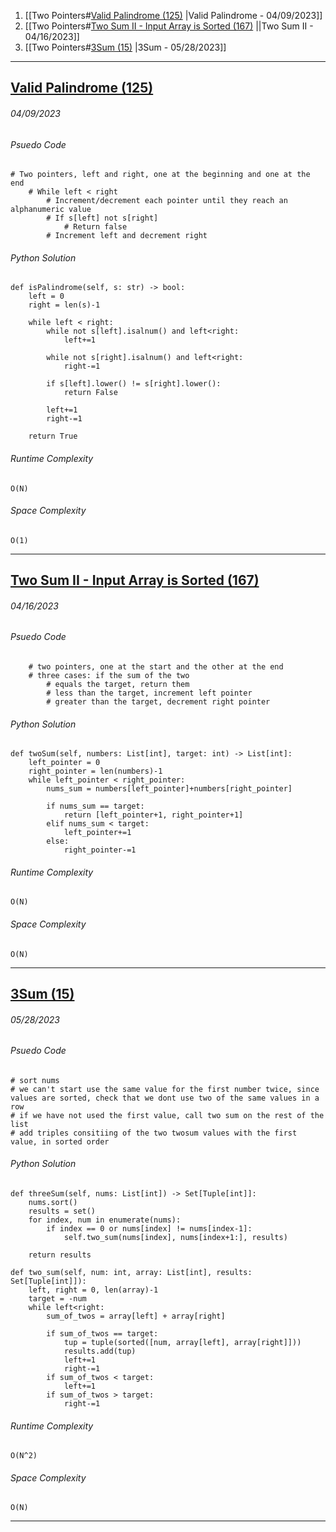 1. [[Two Pointers#[Valid Palindrome (125)](https://leetcode.com/problems/valid-palindrome/description/) |Valid Palindrome - 04/09/2023]]
2. [[Two Pointers#[Two Sum II - Input Array is Sorted (167)](https://leetcode.com/problems/two-sum-ii-input-array-is-sorted/description/) ||Two Sum II - 04/16/2023]]
3. [[Two Pointers#[3Sum (15)](https://leetcode.com/problems/3sum/description/) |3Sum - 05/28/2023]]



___
## [Valid Palindrome (125)](https://leetcode.com/problems/valid-palindrome/description/)
###### *04/09/2023*

###### Psuedo Code
``` 
# Two pointers, left and right, one at the beginning and one at the end
    # While left < right
        # Increment/decrement each pointer until they reach an alphanumeric value
        # If s[left] not s[right]
            # Return false
        # Increment left and decrement right
```

###### Python Solution
```
def isPalindrome(self, s: str) -> bool:
	left = 0
	right = len(s)-1

	while left < right:
		while not s[left].isalnum() and left<right:
			left+=1
	
		while not s[right].isalnum() and left<right:
			right-=1
	
		if s[left].lower() != s[right].lower():
			return False
	
		left+=1
		right-=1
	
	return True
```

###### Runtime Complexity
```
O(N)
```

###### Space Complexity
```
O(1)
```

---
## [Two Sum II - Input Array is Sorted (167)](https://leetcode.com/problems/two-sum-ii-input-array-is-sorted/description/)
###### *04/16/2023*

###### Psuedo Code
``` 
    # two pointers, one at the start and the other at the end
    # three cases: if the sum of the two 
        # equals the target, return them
        # less than the target, increment left pointer
        # greater than the target, decrement right pointer
```

###### Python Solution
```
def twoSum(self, numbers: List[int], target: int) -> List[int]:
	left_pointer = 0 
	right_pointer = len(numbers)-1
	while left_pointer < right_pointer:
		nums_sum = numbers[left_pointer]+numbers[right_pointer]

		if nums_sum == target:
			return [left_pointer+1, right_pointer+1]
		elif nums_sum < target:
			left_pointer+=1
		else:
			right_pointer-=1
```

###### Runtime Complexity
```
O(N)
```

###### Space Complexity
```
O(N)
```

---
## [3Sum (15)](https://leetcode.com/problems/3sum/description/)
###### *05/28/2023*

###### Psuedo Code
``` 
# sort nums
# we can't start use the same value for the first number twice, since values are sorted, check that we dont use two of the same values in a row
# if we have not used the first value, call two sum on the rest of the list
# add triples consitiing of the two twosum values with the first value, in sorted order
```

###### Python Solution
```
def threeSum(self, nums: List[int]) -> Set[Tuple[int]]:
	nums.sort()
	results = set()
	for index, num in enumerate(nums):
		if index == 0 or nums[index] != nums[index-1]:
			self.two_sum(nums[index], nums[index+1:], results)

	return results

def two_sum(self, num: int, array: List[int], results: Set[Tuple[int]]):
	left, right = 0, len(array)-1
	target = -num
	while left<right:
		sum_of_twos = array[left] + array[right]

		if sum_of_twos == target:
			tup = tuple(sorted([num, array[left], array[right]]))
			results.add(tup)
			left+=1
			right-=1
		if sum_of_twos < target:
			left+=1
		if sum_of_twos > target:
			right-=1
```

###### Runtime Complexity
```
O(N^2)
```

###### Space Complexity
```
O(N)
```

---
